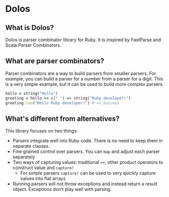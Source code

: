 # Dolos

## What is Dolos?
Dolos is parser combinator library for Ruby. It is inspired by FastParse and Scala Parser Combinators.

## What are parser combinators?
Parser combinators are a way to build parsers from smaller parsers. For example, you can build a parser for a number from a parser for a digit.
This is a very simple example, but it can be used to build more complex parsers.
```ruby
hello = string("Hello")
greeting = hello >> c(" ") >> string("Ruby developer!")
greeting.run("Hello Ruby developer!") # => Success
```

## What's different from alternatives?
This library focuses on two things:
- Parsers integrate well into Ruby code. There is no need to keep them in separate classes.
- Fine grained control over parsers. You can `map` and adjust each parser separately
- Two ways of capturing values: traditional `>>`, other product operators to construct value and `capture!`
  - For simple parsers `capture!` can be used to very quickly capture values into flat arrays 
- Running parsers will not throw exceptions and instead return a result object. Exceptions don't play well with parsing.